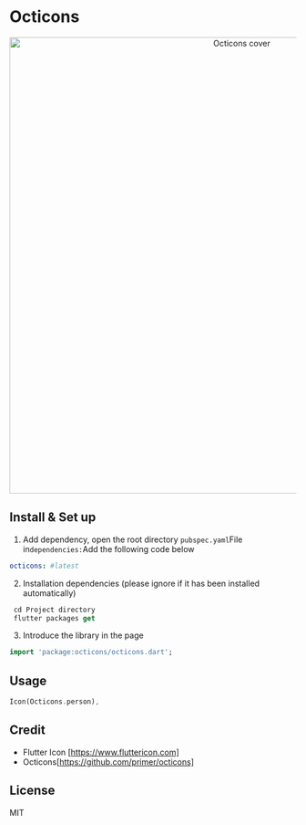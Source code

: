 # Octicons

<p align="center">
  <img width="800" src="https://user-images.githubusercontent.com/4608155/74476584-77155300-4e5e-11ea-88c6-6c9f64cf0f05.png" alt="Octicons cover" />
</p>

## Install & Set up

1. Add dependency, open the root directory `pubspec.yaml`File in`dependencies:`Add the following code below

 ```yaml
 octicons: #latest
 ```

2. Installation dependencies (please ignore if it has been installed automatically)

```dart
 cd Project directory
 flutter packages get
 ```

3. Introduce the library in the page

```dart
import 'package:octicons/octicons.dart';
```
## Usage
```dart
Icon(Octicons.person),
```
## Credit
 - Flutter Icon [https://www.fluttericon.com]
 - Octicons[https://github.com/primer/octicons]
## License

MIT
